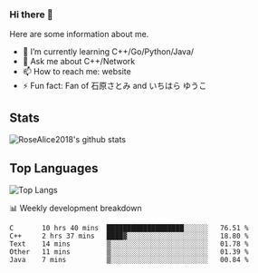 ### Hi there 👋


<!-- **RoseAlice2018/RoseAlice2018** is a ✨ _special_ ✨ repository because its `README.md` (this file) appears on your GitHub profile. -->

Here are some information about me.

- 🌱 I’m currently learning C++/Go/Python/Java/
- 💬 Ask me about C++/Network
- 📫 How to reach me: website
- ⚡ Fun fact: Fan of 石原さとみ and いちはら ゆうこ


## Stats
![RoseAlice2018's github stats](https://github-readme-stats.vercel.app/api?username=RoseAlice2018&theme=tokyonight)

## Top Languages
![Top Langs](https://github-readme-stats.vercel.app/api/top-langs/?username=RoseAlice2018&layout=compact&theme=tokyonight)

📊 Weekly development breakdown
<!--START_SECTION:waka-->
```text
C       10 hrs 40 mins  ███████████████████░░░░░░   76.51 % 
C++     2 hrs 37 mins   ████▓░░░░░░░░░░░░░░░░░░░░   18.80 % 
Text    14 mins         ▒░░░░░░░░░░░░░░░░░░░░░░░░   01.78 % 
Other   11 mins         ▒░░░░░░░░░░░░░░░░░░░░░░░░   01.39 % 
Java    7 mins          ▒░░░░░░░░░░░░░░░░░░░░░░░░   00.84 % 
```
<!--END_SECTION:waka-->
